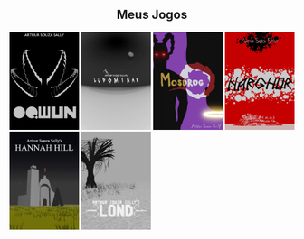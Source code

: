 
<div style="width:100%;" align="center">
  <div style="width:100%;">
    <h2>Meus Jogos</h2>
  </div>
  <div style="width:100%;" align="center">
    <div style=""display: flex; flex-wrap: wrap; justify-content: center; gap: 10px;width:100%;" align="left">
      <a href="https://arthursouzasally.itch.io/oqwun" target="_blank"><img src="poster_oqwun.webp" style="width:24.4%;"/></a>
      <a href="https://store.steampowered.com/app/3880310/Ludominar/" target="_blank"><img src="poster_ludominar.webp" style="width:24.4%;"/></a>
      <a href="https://arthursouzasally.itch.io/mosdrog" target="_blank"><img src="poster_mosdrog.webp" style="width:24.4%;"/></a>
      <a href="https://arthursouzasally.itch.io/narghor" target="_blank"><img src="poster_narghor.webp" style="width:24.4%;"/></a>
      <a href="https://arthursouzasally.itch.io/hannah-hill" target="_blank"><img src="poster_hannah_hill.webp" style="width:24.4%;"/></a>
      <a href="https://arthursouzasally.itch.io/lond" target="_blank"><img src="poster_lond.webp" style="width:24.4%;"/></a>
    </div>
  </div>
</div>

<!-- Olá Mortais Sedentos por conteúdo --> 
<!-- audiovisual interativo! Sintam-se livres -->
<!-- para ver o catalogo de minhas criações e -->
<!-- consumir o que lhes for de maior agrado! -->

